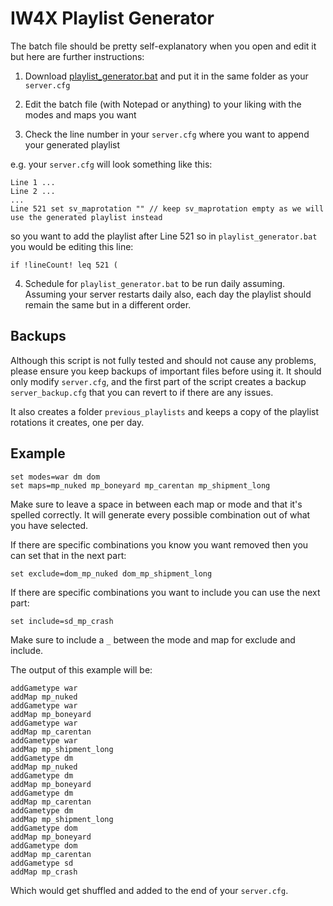 # IW4X Playlist Generator

The batch file should be pretty self-explanatory when you open and edit it but here are further instructions:

1. Download [playlist_generator.bat](playlist_generator.bat) and put it in the same folder as your `server.cfg`

2. Edit the batch file (with Notepad or anything) to your liking with the modes and maps you want
   
4. Check the line number in your `server.cfg` where you want to append your generated playlist

e.g. your `server.cfg` will look something like this:

```
Line 1 ...
Line 2 ...
...
Line 521 set sv_maprotation "" // keep sv_maprotation empty as we will use the generated playlist instead
```

so you want to add the playlist after Line 521 so in `playlist_generator.bat` you would be editing this line:

```
if !lineCount! leq 521 (
```

4. Schedule for `playlist_generator.bat` to be run daily assuming. Assuming your server restarts daily also, each day the playlist should remain the same but in a different order.

## Backups

Although this script is not fully tested and should not cause any problems, please ensure you keep backups of important files before using it. It should only modify `server.cfg`, and the first part of the script creates a backup `server_backup.cfg` that you can revert to if there are any issues.

It also creates a folder `previous_playlists` and keeps a copy of the playlist rotations it creates, one per day.

## Example

```
set modes=war dm dom
set maps=mp_nuked mp_boneyard mp_carentan mp_shipment_long
```

Make sure to leave a space in between each map or mode and that it's spelled correctly. It will generate every possible combination out of what you have selected. 

If there are specific combinations you know you want removed then you can set that in the next part:

```
set exclude=dom_mp_nuked dom_mp_shipment_long
```

If there are specific combinations you want to include you can use the next part:

```
set include=sd_mp_crash
```

Make sure to include a `_` between the mode and map for exclude and include.

The output of this example will be:

```
addGametype war 
addMap mp_nuked 
addGametype war 
addMap mp_boneyard
addGametype war 
addMap mp_carentan 
addGametype war 
addMap mp_shipment_long 
addGametype dm 
addMap mp_nuked 
addGametype dm
addMap mp_boneyard
addGametype dm 
addMap mp_carentan 
addGametype dm
addMap mp_shipment_long
addGametype dom 
addMap mp_boneyard
addGametype dom 
addMap mp_carentan 
addGametype sd
addMap mp_crash
```

Which would get shuffled and added to the end of your `server.cfg`.
